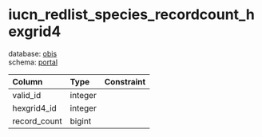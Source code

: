 # iucn_redlist_species_recordcount_hexgrid4
database: [obis](../)  
schema: [portal](portal)  

|Column|Type|Constraint|
|:---|:---|:---|
|valid_id|integer||
|hexgrid4_id|integer||
|record_count|bigint||
